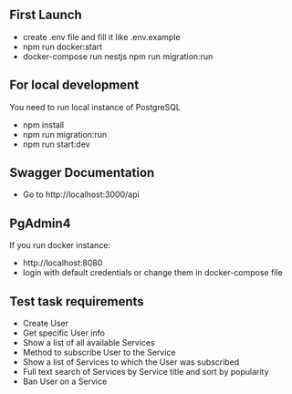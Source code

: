 ## First Launch
 - create .env file and fill it like .env.example
 - npm run docker:start
 - docker-compose run nestjs npm run migration:run


## For local development

You need to run local instance of PostgreSQL
 - npm install
 - npm run migration:run
 - npm run start:dev


## Swagger Documentation
- Go to http://localhost:3000/api


## PgAdmin4
If you run docker instance:
 - http://localhost:8080
 - login with default credentials or change them in docker-compose file

## Test task requirements
- Create User
- Get specific User info
- Show a list of all available Services
- Method to subscribe User to the Service
- Show a list of Services to which the User was subscribed
- Full text search of Services by Service title and sort by popularity
- Ban User on a Service
